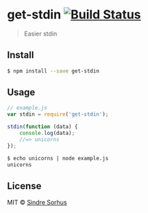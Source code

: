# get-stdin [![Build Status](https://travis-ci.org/sindresorhus/get-stdin.svg?branch=master)](https://travis-ci.org/sindresorhus/get-stdin)

> Easier stdin


## Install

```sh
$ npm install --save get-stdin
```


## Usage

```js
// example.js
var stdin = require('get-stdin');

stdin(function (data) {
	console.log(data);
	//=> unicorns
});
```

```sh
$ echo unicorns | node example.js
unicorns
```


## License

MIT © [Sindre Sorhus](http://sindresorhus.com)
